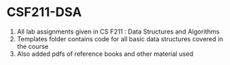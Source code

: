 # CSF211-DSA
1. All lab assignments given in CS F211 : Data Structures and Algorithms
1. Templates folder contains code for all basic data structures covered in the course
1. Also added pdfs of reference books and other material used
